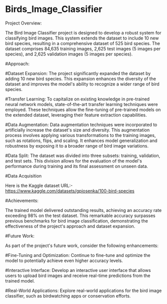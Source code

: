 # Birds_Image_Classifier
Project Overview:

The Bird Image Classifier project is designed to develop a robust system for classifying bird images. This system extends the dataset to include 10 new bird species, resulting in a comprehensive dataset of 525 bird species. The dataset comprises 84,635 training images, 2,625 test images (5 images per species), and 2,625 validation images (5 images per species).

#Approach:

#Dataset Expansion: The project significantly expanded the dataset by adding 10 new bird species. This expansion enhances the diversity of the dataset and improves the model's ability to recognize a wider range of bird species.

#Transfer Learning: To capitalize on existing knowledge in pre-trained neural network models, state-of-the-art transfer learning techniques were employed. These techniques allow the fine-tuning of pre-trained models on the extended dataset, leveraging their feature extraction capabilities.

#Data Augmentation: Data augmentation techniques were incorporated to artificially increase the dataset's size and diversity. This augmentation process involves applying various transformations to the training images, such as rotations, flips, and scaling. It enhances model generalization and robustness by exposing it to a broader range of bird image variations.

#Data Split: The dataset was divided into three subsets: training, validation, and test sets. This division allows for the evaluation of the model's performance during training and its final assessment on unseen data.

#Data Acquisition

Here is the Kaggle dataset URL:- https://www.kaggle.com/datasets/gpiosenka/100-bird-species

#Achievements:

The trained model delivered outstanding results, achieving an accuracy rate exceeding 98% on the test dataset. This remarkable accuracy surpasses previous benchmarks for bird image classification, demonstrating the effectiveness of the project's approach and dataset expansion.

#Future Work:

As part of the project's future work, consider the following enhancements:

#Fine-Tuning and Optimization: Continue to fine-tune and optimize the model to potentially achieve even higher accuracy levels.

#Interactive Interface: Develop an interactive user interface that allows users to upload bird images and receive real-time predictions from the trained model.

#Real-World Applications: Explore real-world applications for the bird image classifier, such as birdwatching apps or conservation efforts.
